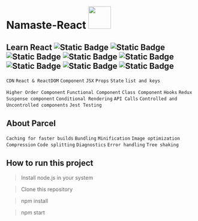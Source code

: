 # Namaste-React <img src="https://tse1.explicit.bing.net/th?id=OIP.K-4RqDC6zFrpAG31ayDDOgHaHa&pid=Api&P=0&h=180" width=60px height=60px>

## Learn React ![Static Badge](https://img.shields.io/badge/Tutorials-green) ![Static Badge](https://img.shields.io/badge/React-learning-blue) ![Static Badge](https://img.shields.io/badge/javascript-yellow) ![Static Badge](https://img.shields.io/badge/Routing-%23990099) ![Static Badge](https://img.shields.io/badge/Tailwind%20CSS-%23006666) ![Static Badge](https://img.shields.io/badge/Testing-Jest-%23b30000) ![Static Badge](https://img.shields.io/badge/State%20Management-Redux-%23751aff) ![Static Badge](https://img.shields.io/badge/Hooks-%23000066)

`CDN`
`React & ReactDOM`
`Component`
`JSX`
`Props`
`State`
`list and keys`

`Higher Order Component`
`Functional Component`
`Class Component`
`Hooks`
`Redux`
`Suspense component`
`Conditional Rendering`
`API Calls`
`Controlled and Uncontrolled components`
`Jest Testing`

## About Parcel

`Caching for faster builds`
`Bundling`
`Minification`
`Image optimization`
`Compression`
`Code splitting`
`Diagnostics`
`Error handling`
`Tree shaking`

## How to run this project

> Install node.js in your system

> Clone this repository

> npm install

> npm start
